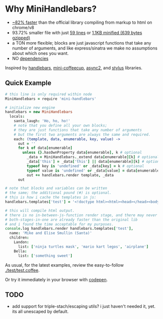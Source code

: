 # Why MiniHandlebars?

 * [~82% faster](http://jsperf.com/handlebars-vs-mini-handlebars/4) than the official library compiling from markup to html on chrome/v8
 * 93.72% smaller file with just [59 lines](https://github.com/mikesmullin/mini-handlebars/blob/production/js/mini-handlebars.js) or [1.1KB minified (639 bytes gzipped)](https://raw.github.com/mikesmullin/mini-handlebars/production/js/mini-handlebars.min.js)
 * a TON more flexible; blocks are just javascript functions that take any number of arguments, and like express/sinatra we make no assumptions about which ones you want.
 * NO [dependencies](https://github.com/mikesmullin/mini-handlebars/blob/production/package.json)

Inspired by
 [handlebars](http://handlebarsjs.com/),
 [mini-coffeecup](https://github.com/mikesmullin/mini-coffeecup),
 [async2](https://github.com/mikesmullin/async2), and
 [stylus](http://learnboost.github.com/stylus/) libraries.


## Quick Example

```coffeescript
# this line is only required within node
MiniHandlebars = require 'mini-handlebars'

# initialize new engine
handlebars = new MiniHandlebars
  locals:
    santa_laugh: 'Ho, ho, ho!'
    # note that you define all your own blocks;
    # they are just functions that take any number of arguments
    # but the first two arguments are always the same and required.
    each: (template, data, enumerable, key, value) ->
      out = ''
      for k of data[enumerable]
        unless {}.hasOwnProperty data[enumerable], k # optional
          _data = MiniHandlebars._extend data[enumerable][k] # optional
          _data['this'] = _data['this'] || data[enumerable][k] # optional
          typeof key is 'undefined' or _data[key] = k # optional
          typeof value is 'undefined' or _data[value] = data[enumerable][k] # optional, you know what you need!
          out += handlebars.render template, _data
      out

# note that blocks and variables can be written
# the same; the additional pound (#) is optional.
# this is how i cache the templates in js:
handlebars.templates['test'] = '<!doctype html><html><head></head><body><p>Hello, {{name}}!</p><p>Here are your Christmas lists ({{santa_laugh}}):</p><table><thead><tr>{{each children, name}}<th>{{name}}</th>{{/each}}</tr></thead><tbody><tr>{{each children, name}}<td>{{each list}}<ul><li>{{this}}</li></ul>{{/each}}</td>{{/each}}</tr></tbody></table></body></html>'

# this will compile html output.
# there is no in-between-js-function render stage, and there may never be
# both-stages-in-one are already faster than the original lib
# and i found the time acceptable for my purposes.
console.log handlebars.render handlebars.templates['test'],
  name: 'Mike and Elise Smullin (Santa)'
  children:
    Landon:
      list: ['ninja turtles mask', 'mario kart legos', 'airplane']
    Bella:
      list: ['something sweet']
```

As usual, for the latest examples, review the easy-to-follow [./test/test.coffee](https://github.com/mikesmullin/mini-handlebars/blob/production/test/test.coffee).

Or try it immediately in your browser with [codepen](http://codepen.io/mikesmullin/pen/mdGtj).


TODO
----

* add support for triple-stach/escaping utils? i just haven't needed it, yet. its all unescaped by default.

